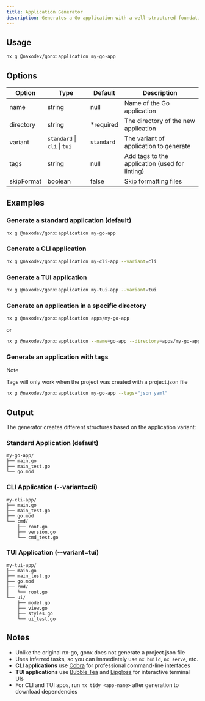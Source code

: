 ```yaml
---
title: Application Generator
description: Generates a Go application with a well-structured foundation
---
```


## Usage

```bash
nx g @naxodev/gonx:application my-go-app
```

## Options

| Option     | Type                         | Default    | Description                                    |
| ---------- | ---------------------------- | ---------- | ---------------------------------------------- |
| name       | string                       | null       | Name of the Go application                     |
| directory  | string                       | \*required | The directory of the new application           |
| variant    | `standard` \| `cli` \| `tui` | `standard` | The variant of application to generate         |
| tags       | string                       | null       | Add tags to the application (used for linting) |
| skipFormat | boolean                      | false      | Skip formatting files                          |

## Examples

### Generate a standard application (default)

```bash
nx g @naxodev/gonx:application my-go-app
```

### Generate a CLI application

```bash
nx g @naxodev/gonx:application my-cli-app --variant=cli
```

### Generate a TUI application

```bash
nx g @naxodev/gonx:application my-tui-app --variant=tui
```

### Generate an application in a specific directory

```bash
nx g @naxodev/gonx:application apps/my-go-app
```

or

```bash
nx g @naxodev/gonx:application --name=go-app --directory=apps/my-go-app
```

### Generate an application with tags

> [!NOTE]
> Tags will only work when the project was created with a project.json file

```bash
nx g @naxodev/gonx:application my-go-app --tags="json yaml"
```

## Output

The generator creates different structures based on the application variant:

### Standard Application (default)

```
my-go-app/
├── main.go
├── main_test.go
└── go.mod
```

### CLI Application (--variant=cli)

```
my-cli-app/
├── main.go
├── main_test.go
├── go.mod
└── cmd/
    ├── root.go
    ├── version.go
    └── cmd_test.go
```

### TUI Application (--variant=tui)

```
my-tui-app/
├── main.go
├── main_test.go
├── go.mod
├── cmd/
│   └── root.go
└── ui/
    ├── model.go
    ├── view.go
    ├── styles.go
    └── ui_test.go
```

## Notes

- Unlike the original nx-go, gonx does not generate a project.json file
- Uses inferred tasks, so you can immediately use `nx build`, `nx serve`, etc.
- **CLI applications** use [Cobra](https://github.com/spf13/cobra) for professional command-line interfaces
- **TUI applications** use [Bubble Tea](https://github.com/charmbracelet/bubbletea) and [Lipgloss](https://github.com/charmbracelet/lipgloss) for interactive terminal UIs
- For CLI and TUI apps, run `nx tidy <app-name>` after generation to download dependencies
